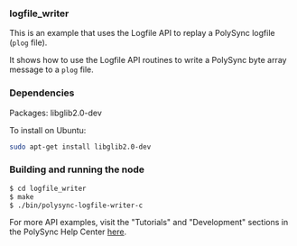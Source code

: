 ### logfile_writer

This is an example that uses the Logfile API to replay a PolySync logfile (`plog` file).

It shows how to use the Logfile API routines to write a PolySync byte array message to a `plog` file.

### Dependencies

Packages: libglib2.0-dev

To install on Ubuntu: 

```bash
sudo apt-get install libglib2.0-dev
```

### Building and running the node

```bash
$ cd logfile_writer
$ make
$ ./bin/polysync-logfile-writer-c 
```

For more API examples, visit the "Tutorials" and "Development" sections in the PolySync Help Center [here](https://help.polysync.io/articles/).
